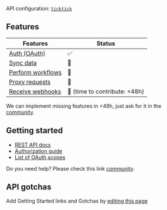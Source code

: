 API configuration: [`ticktick`](https://terapi.dev/providers.yaml)

## Features

| Features | Status |
| - | - |
| [Auth (OAuth)](/integrate/guides/authorize-an-api) | ✅ |
| [Sync data](/integrate/guides/sync-data-from-an-api) | 🚫 |
| [Perform workflows](/integrate/guides/perform-workflows-with-an-api) | 🚫 |
| [Proxy requests](/integrate/guides/proxy-requests-to-an-api) | 🚫 |
| [Receive webhooks](/integrate/guides/receive-webhooks-from-an-api) | 🚫 (time to contribute: &lt;48h) |

We can implement missing features in &lt;48h, just ask for it in the [community](https://terapi.dev/slack).

## Getting started

-   [REST API docs](https://developer.ticktick.com/api#/openapi)
-   [Authorization guide](https://developer.ticktick.com/api#/openapi)
-   [List of OAuth scopes](https://developer.ticktick.com/api#/openapi?id=first-step)

Do you need help? Please check this link [community](https://terapi.dev/slack).

## API gotchas

Add Getting Started links and Gotchas by [editing this page](https://github.com/terapihq/terapi/tree/master/docs-v2/integrations/all/ticktick.mdx)